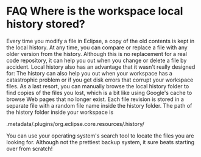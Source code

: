 

FAQ Where is the workspace local history stored?
================================================

Every time you modify a file in Eclipse, a copy of the old contents is kept in the local history. At any time, you can compare or replace a file with any older version from the history. Although this is no replacement for a real code repository, it can help you out when you change or delete a file by accident. Local history also has an advantage that it wasn't really designed for: The history can also help you out when your workspace has a catastrophic problem or if you get disk errors that corrupt your workspace files. As a last resort, you can manually browse the local history folder to find copies of the files you lost, which is a bit like using Google's cache to browse Web pages that no longer exist. Each file revision is stored in a separate file with a random file name inside the history folder. The path of the history folder inside your workspace is

   .metadata/.plugins/org.eclipse.core.resources/.history/

You can use your operating system's search tool to locate the files you are looking for. Although not the prettiest backup system, it sure beats starting over from scratch!

